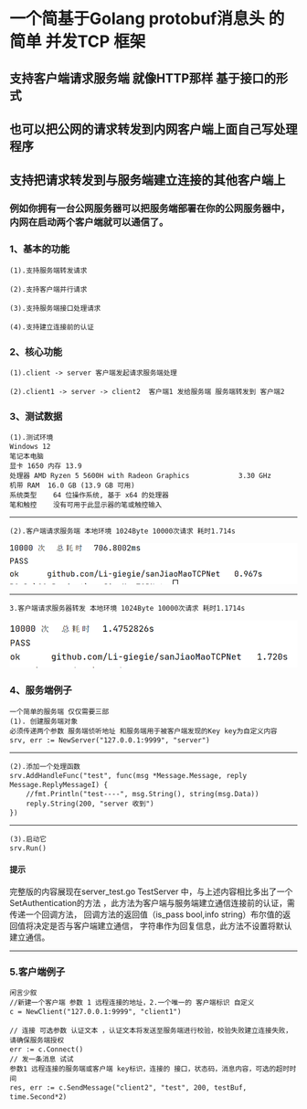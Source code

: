 # 一个简基于Golang protobuf消息头 的简单 并发TCP 框架

## 支持客户端请求服务端 就像HTTP那样 基于接口的形式

## 也可以把公网的请求转发到内网客户端上面自己写处理程序

## 支持把请求转发到与服务端建立连接的其他客户端上

### 例如你拥有一台公网服务器可以把服务端部署在你的公网服务器中，内网在启动两个客户端就可以通信了。

### 1、基本的功能

    (1).支持服务端转发请求
    
    (2).支持客户端并行请求
    
    (3).支持服务端接口处理请求 
    
    (4).支持建立连接前的认证

### 2、核心功能

    (1).client -> server 客户端发起请求服务端处理
    
    (2).client1 -> server -> client2  客户端1 发给服务端 服务端转发到 客户端2

### 3、测试数据

    (1).测试环境  
    Windows 12 
    笔记本电脑 
    显卡 1650 内存 13.9
    处理器	AMD Ryzen 5 5600H with Radeon Graphics            3.30 GHz
    机带 RAM	16.0 GB (13.9 GB 可用)
    系统类型	64 位操作系统, 基于 x64 的处理器
    笔和触控	没有可用于此显示器的笔或触控输入

---

    (2).客户端请求服务端 本地环境 1024Byte 10000次请求 耗时1.714s

![img_1.png](img_1.png)

---

    3.客户端请求服务器转发 本地环境 1024Byte 10000次请求 耗时1.1714s

![img_2.png](img_2.png)

### 4、服务端例子

    一个简单的服务端 仅仅需要三部
    (1). 创建服务端对象
    必须传递两个参数 服务端侦听地址 和服务端用于被客户端发现的Key key为自定义内容
    srv, err := NewServer("127.0.0.1:9999", "server")

---

    (2).添加一个处理函数
    srv.AddHandleFunc("test", func(msg *Message.Message, reply Message.ReplyMessageI) {
		//fmt.Println("test----", msg.String(), string(msg.Data))
		reply.String(200, "server 收到")
    })

___

    (3).启动它
    srv.Run()

#### 提示

完整版的内容展现在server_test.go TestServer 中，与上述内容相比多出了一个 SetAuthentication的方法 ，此方法为客户端与服务端建立通信连接前的认证，需传递一个回调方法，
回调方法的返回值（is_pass bool,info string）布尔值的返回值将决定是否与客户端建立通信， 字符串作为回复信息，此方法不设置将默认建立通信。
___

### 5.客户端例子

    闲言少叙
    //新建一个客户端 参数 1 远程连接的地址，2.一个唯一的 客户端标识 自定义 
    c = NewClient("127.0.0.1:9999", "client1")
    
    // 连接 可选参数 认证文本 ，认证文本将发送至服务端进行校验，校验失败建立连接失败，请确保服务端授权
    err := c.Connect()
    // 发一条消息 试试
    参数1 远程连接的服务端或客户端 key标识，连接的 接口，状态码，消息内容，可选的超时时间
    res, err := c.SendMessage("client2", "test", 200, testBuf, time.Second*2)
    